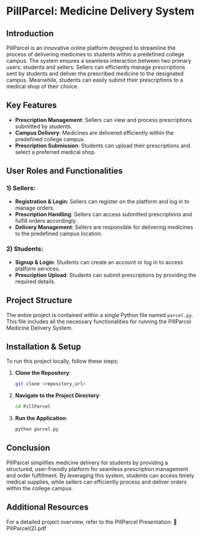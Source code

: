 # PillParcel: Medicine Delivery System

## Introduction
PillParcel is an innovative online platform designed to streamline the process of delivering medicines to students within a predefined college campus. The system ensures a seamless interaction between two primary users: students and sellers. Sellers can efficiently manage prescriptions sent by students and deliver the prescribed medicine to the designated campus. Meanwhile, students can easily submit their prescriptions to a medical shop of their choice.

## Key Features
- **Prescription Management**: Sellers can view and process prescriptions submitted by students.
- **Campus Delivery**: Medicines are delivered efficiently within the predefined college campus.
- **Prescription Submission**: Students can upload their prescriptions and select a preferred medical shop.

## User Roles and Functionalities

### 1) Sellers:
- **Registration & Login**: Sellers can register on the platform and log in to manage orders.
- **Prescription Handling**: Sellers can access submitted prescriptions and fulfill orders accordingly.
- **Delivery Management**: Sellers are responsible for delivering medicines to the predefined campus location.

### 2) Students:
- **Signup & Login**: Students can create an account or log in to access platform services.
- **Prescription Upload**: Students can submit prescriptions by providing the required details.

## Project Structure
The entire project is contained within a single Python file named `parcel.py`. This file includes all the necessary functionalities for running the PillParcel Medicine Delivery System.

## Installation & Setup
To run this project locally, follow these steps:

1. **Clone the Repository**:
   ```sh
   git clone <repository_url>
   ```
2. **Navigate to the Project Directory**:
   ```sh
   cd PillParcel
   ```
3. **Run the Application**:
   ```sh
   python parcel.py
   ```

## Conclusion
PillParcel simplifies medicine delivery for students by providing a structured, user-friendly platform for seamless prescription management and order fulfillment. By leveraging this system, students can access timely medical supplies, while sellers can efficiently process and deliver orders within the college campus.
## Additional Resources
For a detailed project overview, refer to the PillParcel Presentation:
🔗 PillParcel(2).pdf

